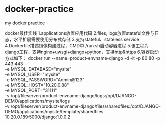 # docker-practice
my docker practice

docker最佳实践
1.applications放置应用代码
2.files, logs放置stateful文件与日志，水平扩展需要使用分布式存储
3.支持stateful、stateless service
4.Dockerfile描述镜像构建过程，CMD中./run.sh启动容器进程
5.该工程为django工程，支持nginx+uwsgi+django+python，支持http&https
6.容器启动方式如下：
docker run --name=product-envname-django -d -it -p 80:80 -p 443:443 \
    -e MYSQL_DATABASE="mysite" \
    -e MYSQL_USER="mysite" \
    -e MYSQL_PASSWORD="Admin@123" \
    -e MYSQL_HOST="10.20.0.88" \
    -e MYSQL_PORT="31111" \
    -v /opt/fileserver/product-envname-django/logs:/opt/DJANGO-DEMO/applications/mysite/logs \
    -v /opt/fileserver/product-envname-django/files/sharedfiles:/opt/DJANGO-DEMO/applications/mysite/template/sharedfiles \
    10.20.0.189:5000/django:1.0.0.2
